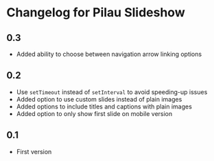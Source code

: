 # Changelog for Pilau Slideshow

## 0.3
* Added ability to choose between navigation arrow linking options

## 0.2
* Use `setTimeout` instead of `setInterval` to avoid speeding-up issues
* Added option to use custom slides instead of plain images
* Added options to include titles and captions with plain images
* Added option to only show first slide on mobile version

## 0.1
* First version
